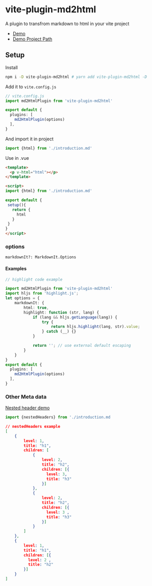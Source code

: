 # vite-plugin-md2html

A plugin to transfrom markdown to html in your vite project

* [Demo](https://wizardpisces.github.io/blog/vite%20%E7%AE%80%E4%BB%8B%E4%B8%8E%E5%8E%9F%E7%90%86)
* [Demo Project Path](https://github.com/wizardpisces/vite-site)
## Setup

Install

```bash
npm i -D vite-plugin-md2html # yarn add vite-plugin-md2html -D
```

Add it to `vite.config.js`

```ts
// vite.config.js
import md2HtmlPlugin from 'vite-plugin-md2html'

export default {
  plugins: [
    md2HtmlPlugin(options)
  ],
}
```

And import it in project

```ts
import {html} from './introduction.md'
```

Use in .vue

```html
<template>
  <p v-html="html"></p>
</template>

<script>
import {html} from './introduction.md'

export default {
 setup(){
   return {
     html
   }
 }
}
</script>
```

### options
```
markdownIt?: MarkdownIt.Options
```

#### Examples
```ts
// highlight code example

import md2HtmlPlugin from 'vite-plugin-md2html'
import hljs from 'highlight.js';
let options = {
    markdownIt: {
        html: true,
        highlight: function (str, lang) {
            if (lang && hljs.getLanguage(lang)) {
                try {
                    return hljs.highlight(lang, str).value;
                } catch (__) {}
            }

            return ''; // use external default escaping
        }
    }
}
export default {
  plugins: [
    md2HtmlPlugin(options)
  ],
}

```

### Other Meta data

[Nested header demo](https://wizardpisces.github.io/blog/vite%20%E7%AE%80%E4%BB%8B%E4%B8%8E%E5%8E%9F%E7%90%86)

```ts
import {nestedHeaders} from './introduction.md
```
```json
// nestedHeaders example
[
    {
        level: 1,
        title: "h1",
        children: [
            {
                level: 2,
                title: "h2",
                children: [{ 
                  level: 3,
                  title: "h3"
                }]
            },
            {
                level: 2,
                title: "h2",
                children: [{ 
                  level: 3 ,
                  title: "h3"
                }]
            }
        ]
    },
    { 
        level: 1, 
        title: "h1",
        children: [{ 
          level: 2 ,
          title: "h2"
        }] 
    }
]
```
